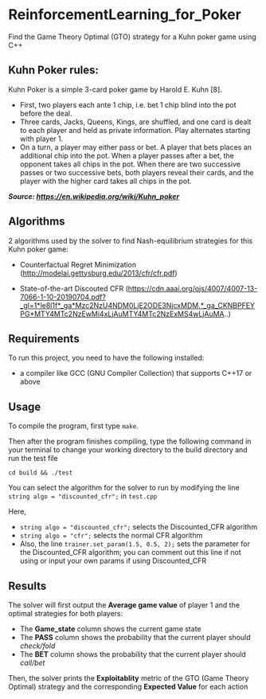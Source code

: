 # ReinforcementLearning_for_Poker
Find the Game Theory Optimal (GTO) strategy for a Kuhn poker game using C++

## Kuhn Poker rules:
Kuhn Poker is a simple 3-card poker game by Harold E. Kuhn [8]. 
- First, two players each ante 1 chip, i.e. bet 1 chip blind into the pot before the deal. 
- Three cards, Jacks, Queens, Kings, are shuffled, and one card is dealt to each player and held as private information. Play alternates starting with player 1. 
- On a turn, a player may either pass or bet. A player that bets places an additional chip into the pot. When a player passes after a bet, the opponent takes all chips in the pot. When there are two successive passes or two successive bets, both players reveal their cards, and the player with the higher card takes all chips in the pot.

***Source: https://en.wikipedia.org/wiki/Kuhn_poker***


## Algorithms 
2 algorithms used by the solver to find Nash-equilibrium strategies for this Kuhn poker game:

- Counterfactual Regret Minimization (http://modelai.gettysburg.edu/2013/cfr/cfr.pdf)

- State-of-the-art Discouted CFR (https://cdn.aaai.org/ojs/4007/4007-13-7066-1-10-20190704.pdf?_gl=1*le8l1f*_ga*Mzc2NzU4NDM0LjE2ODE3NjcxMDM.*_ga_CKNBPFEYPG*MTY4MTc2NzEwMi4xLjAuMTY4MTc2NzExMS4wLjAuMA..)

## Requirements

To run this project, you need to have the following installed:

- a compiler like GCC (GNU Compiler Collection) that supports C++17 or above

## Usage

To compile the program, first type `make`. 

Then after the program finishes compiling, type the following command in your terminal to change your working directory to the build directory and run the test file

```
cd build && ./test
```

You can select the algorithm for the solver to run by modifying the line `string algo = "discounted_cfr";` in `test.cpp`

Here, 

- `string algo = "discounted_cfr";` selects the Discounted_CFR algorithm
- `string algo = "cfr";` selects the normal CFR algorithm
- Also, the line `trainer.set_param(1.5, 0.5, 2);` sets the parameter for the Discounted_CFR algorithm; you can comment out this line if not using or input your own params if using Discounted_CFR

## Results

The solver will first output the **Average game value** of player 1 and the optimal strategies for both players:

- The **Game_state** column shows the current game state
- The **PASS** column shows the probability that the current player should *check/fold*
- The **BET** column shows the probability that the current player should *call/bet*

Then, the solver prints the **Exploitablity** metric of the GTO (Game Theory Optimal) strategy and the corresponding **Expected Value** for each action

